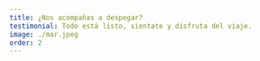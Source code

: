 ```yaml
---
title: ¿Nos acompañas a despegar?
testimonial: Todo está listo, sientate y disfruta del viaje.
image: ./mar.jpeg
order: 2
---
```

